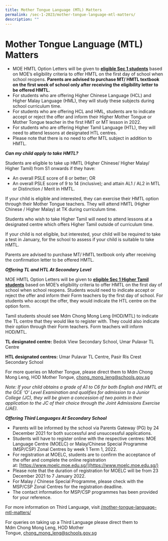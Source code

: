 ```yaml
---
title: Mother Tongue Language (MTL) Matters
permalink: /sec-1-2023/mother-tongue-language-mtl-matters/
description: ""
---
```

# Mother Tongue Language (MTL) Matters

*   MOE HMTL Option Letters will be given to <b><u>eligible Sec 1 students</u></b> based on MOE’s eligibility criteria to offer HMTL on the first day of school when school reopens. **Parents are advised to purchase MT/ HMTL textbook on the first week of school only after receiving the eligibility letter to be offered HMTL.**
*   For students who are offering Higher Chinese Language (HCL) and Higher Malay Language (HML), they will study these subjects during school curriculum time.
*   For students who are offering HCL and HML, students are to indicate accept or reject the offer and inform their Higher Mother Tongue or Mother Tongue teacher in the first HMT or MT lesson in 2022.
*   For students who are offering Higher Tamil Language (HTL), they will need to attend lessons at designated HTL centres.
*   Please note that there is no need to offer MTL subject in addition to HMTL.

**_Can my child apply to take HMTL?_**

Students are eligible to take up HMTL (Higher Chinese/ Higher Malay/ Higher Tamil) from S1 onwards if they have:

*   An overall PSLE score of 8 or better; OR
*   An overall PSLE score of 9 to 14 (inclusive); and attain AL1 / AL2 in MTL or Distinction / Merit in HMTL.

If your child is eligible and interested, they can exercise their HMTL option through their Mother Tongue teachers. They will attend HMTL (Higher Chinese / Higher Malay) at TK during curriculum time.

Students who wish to take Higher Tamil will need to attend lessons at a designated centre which offers Higher Tamil outside of curriculum time.

If your child is not eligible, but interested, your child will be required to take a test in January, for the school to assess if your child is suitable to take HMTL.

Parents are advised to purchase MT/ HMTL textbook only after receiving the confirmation letter to be offered HMTL.

**_Offering TL and HTL At Secondary Level_**

MOE HMTL Option Letters will be given to <b><u>eligible Sec 1 Higher Tamil students</u></b> based on MOE’s eligibility criteria to offer HMTL on the first day of school when school reopens. Students would need to indicate accept or reject the offer and inform their Form teachers by the first day of school. For students who accept the offer, they would indicate the HTL centre on the option form.

Tamil students should see Mdm Chong Mong Leng (HOD/MTL) to indicate the TL centre that they would like to register with. They could also indicate their option through their Form teachers. Form teachers will inform HOD/MTL.

**TL designated centre:** Bedok View Secondary School, Umar Pulavar TL Centre

**HTL designated centres:** Umar Pulavar TL Centre, Pasir Ris Crest Secondary School

For more queries on Mother Tongue, please direct them to Mdm Chong Mong Leng, HOD Mother Tongue, [chong\_mong\_leng@schools.gov.sg](mailto:chong_mong_leng@schools.gov.sg)

_Note: If your child obtains a grade of A1 to C6 for both English and HMTL at the GCE ‘O’ Level Examination and qualifies for admission to a Junior College (JC), they will be given a concession of two points in their application to the JC of their choice through the Joint Admissions Exercise (JAE)._

**_Offering Third Languages At Secondary School_**

*   Parents will be informed by the school via Parents Gateway (PG) by 24 December 2021 for both successful and unsuccessful applications.
*   Students will have to register online with the respective centres: MOE Language Centre (MOELC) or Malay/Chinese Special Programme (MSP/CSP) Zonal Centres by week 1 Term 1, 2022.
*   For registration at MOELC, students are to confirm the acceptance of the offer and complete the online registration at: [https://www.moelc.moe.edu.sg/](https://www.moelc.moe.edu.sg/)
*   Please note that the duration of registration for MOELC will be from 23 December 2021 to 7 January 2022.
*   For Malay / Chinese Special Programme, please check with the MSP/CSP Zonal Centres for the registration deadline.
*   The contact information for MSP/CSP programmes has been provided for your reference.

For more information on Third Language, visit [/mother-tongue-language-mtl-matters/](https://tanjongkatongsec.moe.edu.sg/mother-tongue-language-mtl-matters/)

For queries on taking up a Third Language please direct them to Mdm Chong Mong Leng, HOD Mother Tongue, [chong\_mong\_leng@schools.gov.sg](mailto:chong_mong_leng@schools.gov.sg)